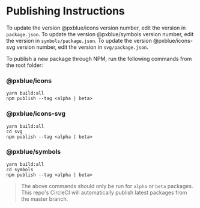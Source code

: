 # Publishing Instructions

To update the version @pxblue/icons version number, edit the version in `package.json`. 
To update the version @pxblue/symbols version number, edit the version in `symbols/package.json`. 
To update the version @pxblue/icons-svg version number, edit the version in `svg/package.json`. 

To publish a new package through NPM, run the following commands from the root folder: 

### @pxblue/icons
```
yarn build:all
npm publish --tag <alpha | beta>
```

### @pxblue/icons-svg
```
yarn build:all
cd svg
npm publish --tag <alpha | beta>
```

### @pxblue/symbols
```
yarn build:all
cd symbols
npm publish --tag <alpha | beta>
```

> The above commands should only be run for `alpha` or `beta` packages.  This repo's CircleCI will automatically publish latest packages from the master branch. 
